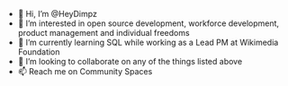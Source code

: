 - 👋 Hi, I’m @HeyDimpz
- 👀 I’m interested in open source development, workforce development, product management and individual freedoms
- 🌱 I’m currently learning SQL while working as a Lead PM at Wikimedia Foundation
- 💞️ I’m looking to collaborate on any of the things listed above 
- 📫 Reach me on Community Spaces

<!---
HeyDimpz/HeyDimpz is a ✨ special ✨ repository because its `README.md` (this file) appears on your GitHub profile.
You can click the Preview link to take a look at your changes.
--->
